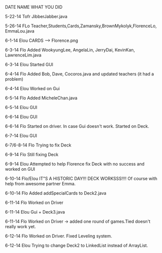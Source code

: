 DATE		NAME		WHAT YOU DID

5-22-14		Tofr		JibberJabber.java

5-26-14		FLo			Teacher,Students,Cards,Zamansky,BrownMykolyk,FlorenceLo, EmmaLou.java 

6-1-14		Elou		CARDS --> Florence.png

6-3-14 		Flo		Added WookyungLee, AngelaLin, JerryDai, KevinKan, LawrenceLim.java

6-3-14		Elou		Started GUI

6-4-14		Flo		Added Bob, Dave, Cocoros.java and updated teachers (it had a problem)

6-4-14		Elou		Worked on Gui

6-5-14		Flo		Added MicheleChan.java

6-5-14		Elou		GUI

6-6-14		Elou		GUI

6-6-14		Flo		Started on driver. In case Gui doesn't work. Started on Deck.

6-7-14		Elou		GUI

6-7/6-8-14	Flo		Trying to fix Deck

6-9-14 		Flo		Still fixing Deck

6-9-14		Elou		Attempted to help Florence fix Deck with no success and worked on GUI

6-10-14		Flo/Elou	IT"S A HISTORIC DAY!!! DECK WORKSSS!!!! Of course with help from awesome partner Emma. 

6-10-14		Flo		Added addSpecialCards to Deck2.java

6-11-14 	Flo		Worked on Driver

6-11-14		Elou		Gui + Deck3.java

6-11-14		Flo		Worked on Driver -> added one round of games.Tied doesn't really work yet.

6-12-14		Flo		Worked on Driver. Fixed Leveling system.

6-12-14		Elou		Trying to change Deck2 to LinkedList instead of ArrayList.


